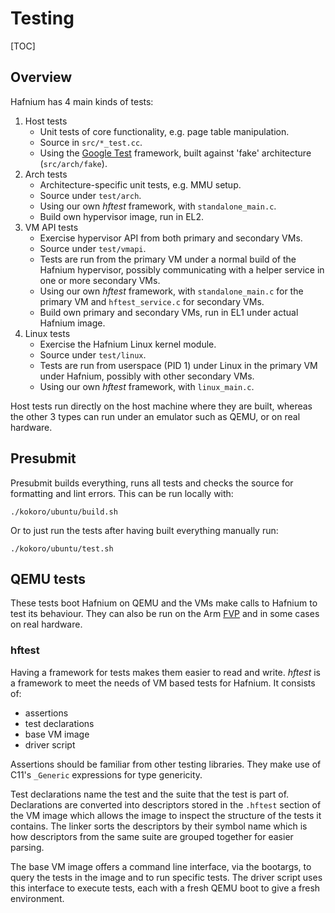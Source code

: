# Testing

[TOC]

## Overview

Hafnium has 4 main kinds of tests:

1.  Host tests
    *   Unit tests of core functionality, e.g. page table manipulation.
    *   Source in `src/*_test.cc`.
    *   Using the [Google Test](https://github.com/google/googletest) framework,
        built against 'fake' architecture (`src/arch/fake`).
1.  Arch tests
    *   Architecture-specific unit tests, e.g. MMU setup.
    *   Source under `test/arch`.
    *   Using our own _hftest_ framework, with `standalone_main.c`.
    *   Build own hypervisor image, run in EL2.
1.  VM API tests
    *   Exercise hypervisor API from both primary and secondary VMs.
    *   Source under `test/vmapi`.
    *   Tests are run from the primary VM under a normal build of the Hafnium
        hypervisor, possibly communicating with a helper service in one or more
        secondary VMs.
    *   Using our own _hftest_ framework, with `standalone_main.c` for the
        primary VM and `hftest_service.c` for secondary VMs.
    *   Build own primary and secondary VMs, run in EL1 under actual Hafnium
        image.
1.  Linux tests
    *   Exercise the Hafnium Linux kernel module.
    *   Source under `test/linux`.
    *   Tests are run from userspace (PID 1) under Linux in the primary VM under
        Hafnium, possibly with other secondary VMs.
    *   Using our own _hftest_ framework, with `linux_main.c`.

Host tests run directly on the host machine where they are built, whereas the
other 3 types can run under an emulator such as QEMU, or on real hardware.

## Presubmit

Presubmit builds everything, runs all tests and checks the source for formatting
and lint errors. This can be run locally with:

```shell
./kokoro/ubuntu/build.sh
```

Or to just run the tests after having built everything manually run:

```shell
./kokoro/ubuntu/test.sh
```

## QEMU tests

These tests boot Hafnium on QEMU and the VMs make calls to Hafnium to test its
behaviour. They can also be run on the Arm [FVP](FVP.md) and in some cases on
real hardware.

### hftest

Having a framework for tests makes them easier to read and write. _hftest_ is a
framework to meet the needs of VM based tests for Hafnium. It consists of:

*   assertions
*   test declarations
*   base VM image
*   driver script

Assertions should be familiar from other testing libraries. They make use of
C11's `_Generic` expressions for type genericity.

Test declarations name the test and the suite that the test is part of.
Declarations are converted into descriptors stored in the `.hftest` section of
the VM image which allows the image to inspect the structure of the tests it
contains. The linker sorts the descriptors by their symbol name which is how
descriptors from the same suite are grouped together for easier parsing.

The base VM image offers a command line interface, via the bootargs, to query
the tests in the image and to run specific tests. The driver script uses this
interface to execute tests, each with a fresh QEMU boot to give a fresh
environment.
